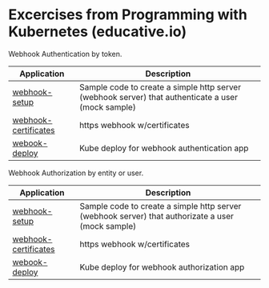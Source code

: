 # Excercises from Programming with Kubernetes (educative.io)


Webhook Authentication by token.

| Application | Description |
|-------------|-------------|
| [webhook-setup](lab-01-webhook-auhtN/) | Sample code to create a simple http server (webhook server) that authenticate a user (mock sample)  |
| [webhook-certificates](lab-02-webhook-authN-cert) | https webhook w/certificates  |
| [webook-deploy](lab-03-webhook-authN-deploy/) | Kube deploy for webhook authentication app |


Webhook Authorization by entity or user.

| Application | Description |
|-------------|-------------|
| [webhook-setup](lab-04-webhook-authZ/) | Sample code to create a simple http server (webhook server) that authorizate a user (mock sample)  |
| [webhook-certificates](lab-05-webhook-authZ-cert) | https webhook w/certificates  |
| [webook-deploy](lab-06-webhook-authZ-deploy/) | Kube deploy for webhook authorization app |

